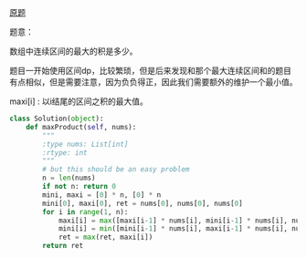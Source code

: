 [原题](https://leetcode.com/problems/maximum-product-subarray/)

题意：


数组中连续区间的最大的积是多少。

题目一开始使用区间dp，比较繁琐，但是后来发现和那个最大连续区间和的题目有点相似，但是需要注意，因为负负得正，因此我们需要额外的维护一个最小值。

maxi[i] : 以i结尾的区间之积的最大值。


```Python
class Solution(object):
    def maxProduct(self, nums):
        """
        :type nums: List[int]
        :rtype: int
        """
        # but this should be an easy problem
        n = len(nums)
        if not n: return 0
        mini, maxi = [0] * n, [0] * n
        mini[0], maxi[0], ret = nums[0], nums[0], nums[0]
        for i in range(1, n):
            maxi[i] = max([maxi[i-1] * nums[i], mini[i-1] * nums[i], nums[i]])
            mini[i] = min([mini[i-1] * nums[i], maxi[i-1] * nums[i], nums[i]])
            ret = max(ret, maxi[i])
        return ret
    
```
